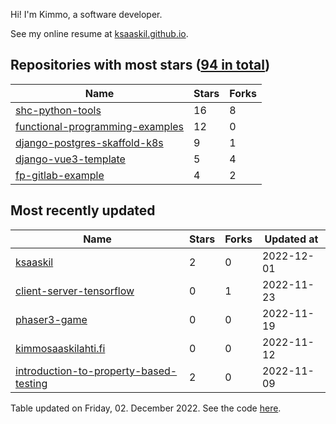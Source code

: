 Hi! I'm Kimmo, a software developer.

See my online resume at [ksaaskil.github.io](https://ksaaskil.github.io).

<!-- repositories starts -->

## Repositories with most stars ([94 in total](https://github.com/ksaaskil?tab=repositories))
| Name        | Stars           | Forks  |
| ------------- |-------------| -----|
|[shc-python-tools](https://github.com/ksaaskil/shc-python-tools)|16|8
|[functional-programming-examples](https://github.com/ksaaskil/functional-programming-examples)|12|0
|[django-postgres-skaffold-k8s](https://github.com/ksaaskil/django-postgres-skaffold-k8s)|9|1
|[django-vue3-template](https://github.com/ksaaskil/django-vue3-template)|5|4
|[fp-gitlab-example](https://github.com/ksaaskil/fp-gitlab-example)|4|2

<!-- repositories ends -->
<!-- recent_repositories starts -->

## Most recently updated
| Name        | Stars           | Forks  | Updated at
| ------------- |-------------| -----|-----|
|[ksaaskil](https://github.com/ksaaskil/ksaaskil)|2|0|2022-12-01
|[client-server-tensorflow](https://github.com/ksaaskil/client-server-tensorflow)|0|1|2022-11-23
|[phaser3-game](https://github.com/ksaaskil/phaser3-game)|0|0|2022-11-19
|[kimmosaaskilahti.fi](https://github.com/ksaaskil/kimmosaaskilahti.fi)|0|0|2022-11-12
|[introduction-to-property-based-testing](https://github.com/ksaaskil/introduction-to-property-based-testing)|2|0|2022-11-09

<!-- recent_repositories ends -->
<!-- updated_at starts -->
Table updated on Friday, 02. December 2022. See the code [here](https://github.com/ksaaskil/ksaaskil).
<!-- updated_at ends -->

